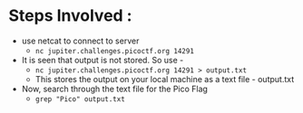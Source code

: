 # Steps Involved : 
- use netcat to connect to server
  - ```nc jupiter.challenges.picoctf.org 14291```
- It is seen that output is not stored. So use -
  - ```nc jupiter.challenges.picoctf.org 14291 > output.txt```
  - This stores the output on your local machine as a text file - output.txt
- Now, search through the text file for the Pico Flag
  - ```grep "Pico" output.txt```
